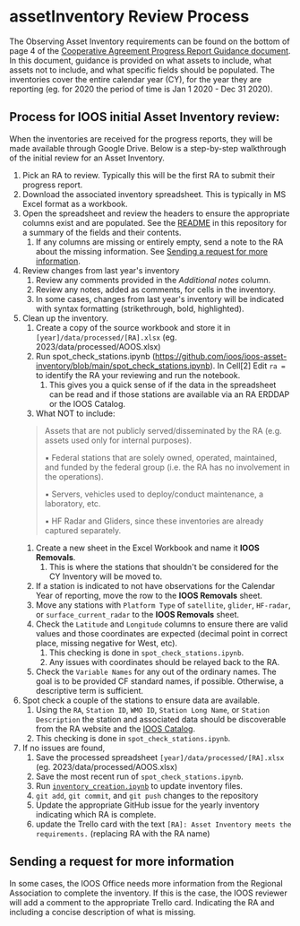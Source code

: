 # assetInventory Review Process

The Observing Asset Inventory requirements can be found on the bottom of page 4 of the [Cooperative Agreement Progress Report Guidance document](https://cdn.ioos.noaa.gov/attachments/2018/11/Cooperative-Agreement-Progress-Report-Guidance-November-2018.pdf). In this document, guidance is provided on what assets to include, what assets not to include, and what specific fields should be populated. The inventories cover the entire calendar year (CY), for the year they are reporting (eg. for 2020 the period of time is Jan 1 2020 -  Dec 31 2020).

## Process for IOOS initial Asset Inventory review:
When the inventories are received for the progress reports, they will be made available through Google Drive. Below is a step-by-step walkthrough of the initial review for an Asset Inventory.
1. Pick an RA to review. Typically this will be the first RA to submit their progress report.
1. Download the associated inventory spreadsheet. This is typically in MS Excel format as a workbook.
1. Open the spreadsheet and review the headers to ensure the appropriate columns exist and are populated. See the [README](https://github.com/MathewBiddle/assetInventory/blob/master/README.md) in this repository for a summary of the fields and their contents. 
   1. If any columns are missing or entirely empty, send a note to the RA about the missing information. See [Sending a request for more information](#sending-a-request-for-more-information).
1. Review changes from last year's inventory
   1. Review any comments provided in the *Additional notes* column.
   1. Review any notes, added as comments, for cells in the inventory.
   1. In some cases, changes from last year's inventory will be indicated with syntax formatting (strikethrough, bold, highlighted).  
1. Clean up the inventory.
   1. Create a copy of the source workbook and store it in `[year]/data/processed/[RA].xlsx` (eg. 2023/data/processed/AOOS.xlsx) 
   1. Run spot_check_stations.ipynb (https://github.com/ioos/ioos-asset-inventory/blob/main/spot_check_stations.ipynb). In Cell[2] Edit `ra = ` to identify the RA your reviewing and run the notebook. 
      1. This gives you a quick sense of if the data in the spreadsheet can be read and if those stations are available via an RA ERDDAP or the IOOS Catalog.
   1. What NOT to include:
   > Assets that are not publicly served/disseminated by the RA (e.g. assets used only for internal purposes).
   > 
   > ▪ Federal stations that are solely owned, operated, maintained, and funded by the federal group (i.e. the RA has no involvement in the operations).
   > 
   > ▪ Servers, vehicles used to deploy/conduct maintenance, a laboratory, etc.
   > 
   > ▪ HF Radar and Gliders, since these inventories are already captured separately.
   1. Create a new sheet in the Excel Workbook and name it **IOOS Removals**.
      1. This is where the stations that shouldn't be considered for the CY Inventory will be moved to.
   1. If a station is indicated to not have observations for the Calendar Year of reporting, move the row to the **IOOS Removals** sheet.
   1. Move any stations with `Platform Type` of `satellite`, `glider`, `HF-radar`, or `surface_current_radar` to the **IOOS Removals** sheet.
   1. Check the `Latitude` and `Longitude` columns to ensure there are valid values and those coordinates are expected (decimal point in correct place, missing negative for West, etc).
      1. This checking is done in `spot_check_stations.ipynb`.
      1. Any issues with coordinates should be relayed back to the RA. 
   1. Check the `Variable Names` for any out of the ordinary names. The goal is to be provided CF standard names, if possible. Otherwise, a descriptive term is sufficient. 
1. Spot check a couple of the stations to ensure data are available.
   1. Using the `RA`, `Station ID`, `WMO ID`, `Station Long Name`, or `Station Description` the station and associated data should be discoverable from the RA website and the [IOOS Catalog](https://data.ioos.us/).
   1. This checking is done in `spot_check_stations.ipynb`.
1. If no issues are found,
   1. Save the processed spreadsheet `[year]/data/processed/[RA].xlsx` (eg. 2023/data/processed/AOOS.xlsx) 
   1. Save the most recent run of `spot_check_stations.ipynb`.
   1. Run [`inventory_creation.ipynb`](https://github.com/ioos/ioos-asset-inventory/blob/main/inventory_creation.ipynb) to update inventory files.
   1. `git add`, `git commit`, and `git push` changes to the repository 
   1. Update the appropriate GitHub issue for the yearly inventory indicating which RA is complete.
   1. update the Trello card with the text `[RA]: Asset Inventory meets the requirements.` (replacing RA with the RA name)


## Sending a request for more information
In some cases, the IOOS Office needs more information from the Regional Association to complete the inventory. If this is the case, the IOOS reviewer will add a comment to the appropriate Trello card. Indicating the RA and including a concise description of what is missing. 
